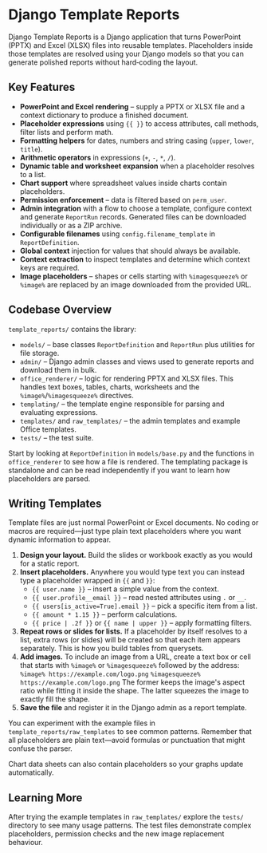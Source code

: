 # Django Template Reports

Django Template Reports is a Django application that turns PowerPoint (PPTX) and Excel (XLSX) files into reusable templates.  Placeholders inside those templates are resolved using your Django models so that you can generate polished reports without hard‑coding the layout.

## Key Features

* **PowerPoint and Excel rendering** – supply a PPTX or XLSX file and a context dictionary to produce a finished document.
* **Placeholder expressions** using ``{{ }}`` to access attributes, call methods, filter lists and perform math.
* **Formatting helpers** for dates, numbers and string casing (``upper``, ``lower``, ``title``).
* **Arithmetic operators** in expressions (``+``, ``-``, ``*``, ``/``).
* **Dynamic table and worksheet expansion** when a placeholder resolves to a list.
* **Chart support** where spreadsheet values inside charts contain placeholders.
* **Permission enforcement** – data is filtered based on ``perm_user``.
* **Admin integration** with a flow to choose a template, configure context and generate ``ReportRun`` records.  Generated files can be downloaded individually or as a ZIP archive.
* **Configurable filenames** using ``config.filename_template`` in ``ReportDefinition``.
* **Global context** injection for values that should always be available.
* **Context extraction** to inspect templates and determine which context keys are required.
* **Image placeholders** – shapes or cells starting with ``%imagesqueeze%`` or ``%image%`` are replaced by an image downloaded from the provided URL.

## Codebase Overview

``template_reports/`` contains the library:

* ``models/`` – base classes ``ReportDefinition`` and ``ReportRun`` plus utilities for file storage.
* ``admin/`` – Django admin classes and views used to generate reports and download them in bulk.
* ``office_renderer/`` – logic for rendering PPTX and XLSX files.  This handles text boxes, tables, charts, worksheets and the `%image%`/`%imagesqueeze%` directives.
* ``templating/`` – the template engine responsible for parsing and evaluating expressions.
* ``templates/`` and ``raw_templates/`` – the admin templates and example Office templates.
* ``tests/`` – the test suite.

Start by looking at ``ReportDefinition`` in ``models/base.py`` and the functions in ``office_renderer`` to see how a file is rendered.  The templating package is standalone and can be read independently if you want to learn how placeholders are parsed.

## Writing Templates

Template files are just normal PowerPoint or Excel documents.  No coding or macros are required—just type plain text placeholders where you want dynamic information to appear.

1. **Design your layout.** Build the slides or workbook exactly as you would for a static report.
2. **Insert placeholders.** Anywhere you would type text you can instead type a placeholder wrapped in `{{` and `}}`:
   * `{{ user.name }}` – insert a simple value from the context.
   * `{{ user.profile__email }}` – read nested attributes using `.` or `__`.
   * `{{ users[is_active=True].email }}` – pick a specific item from a list.
   * `{{ amount * 1.15 }}` – perform calculations.
   * `{{ price | .2f }}` or `{{ name | upper }}` – apply formatting filters.
3. **Repeat rows or slides for lists.** If a placeholder by itself resolves to a list, extra rows (or slides) will be created so that each item appears separately.  This is how you build tables from querysets.
4. **Add images.** To include an image from a URL, create a text box or cell that starts with `%image%` or `%imagesqueeze%` followed by the address:
   `%image% https://example.com/logo.png`
   `%imagesqueeze% https://example.com/logo.png`
   The former keeps the image's aspect ratio while fitting it inside the shape. The latter squeezes the image to exactly fill the shape.
5. **Save the file** and register it in the Django admin as a report template.

You can experiment with the example files in `template_reports/raw_templates` to see common patterns.  Remember that all placeholders are plain text—avoid formulas or punctuation that might confuse the parser.

Chart data sheets can also contain placeholders so your graphs update automatically.

## Learning More

After trying the example templates in ``raw_templates/`` explore the ``tests/`` directory to see many usage patterns.  The test files demonstrate complex placeholders, permission checks and the new image replacement behaviour.

